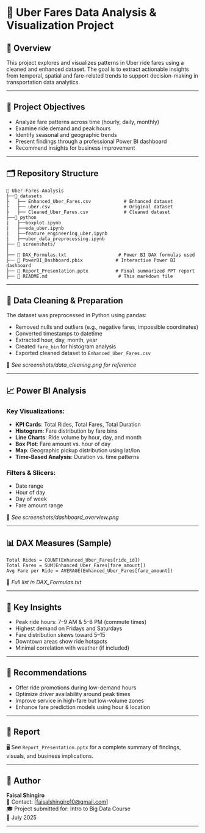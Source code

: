 # 🚕 Uber Fares Data Analysis & Visualization Project

## 📌 Overview

This project explores and visualizes patterns in Uber ride fares using a cleaned and enhanced dataset. The goal is to extract actionable insights from temporal, spatial and fare-related trends to support decision-making in transportation data analytics.

---

## 🎯 Project Objectives

- Analyze fare patterns across time (hourly, daily, monthly)
- Examine ride demand and peak hours
- Identify seasonal and geographic trends
- Present findings through a professional Power BI dashboard
- Recommend insights for business improvement

---

## 🗂️ Repository Structure

```
📁 Uber-Fares-Analysis
├──📁 datasets
├   ├── Enhanced_Uber_Fares.csv            # Enhanced dataset
├   ├── uber.csv                           # Original dataset
├   ├── Cleaned_Uber_Fares.csv             # Cleaned dataset
├──📁 python
|   ├──boxplot.ipynb
|   ├──eda_uber.ipynb
|   ├──feature_engineering_uber.ipynb
|   ├──uber_data_preprocessing.ipynb
├── 📸 screenshots/
│   
├── 📁 DAX_Formulas.txt                   # Power BI DAX formulas used
├── 📁 PowerBI_Dashboard.pbix            # Interactive Power BI dashboard
├── 📄 Report_Presentation.pptx          # Final summarized PPT report
├── 📘 README.md                          # This markdown file
```

---

## 🧹 Data Cleaning & Preparation

The dataset was preprocessed in Python using pandas:

- Removed nulls and outliers (e.g., negative fares, impossible coordinates)
- Converted timestamps to datetime
- Extracted hour, day, month, year
- Created `fare_bin` for histogram analysis
- Exported cleaned dataset to `Enhanced_Uber_Fares.csv`

📸 _See screenshots/data_cleaning.png for reference_

---

## 📈 Power BI Analysis

### Key Visualizations:

- **KPI Cards**: Total Rides, Total Fares, Total Duration
- **Histogram**: Fare distribution by fare bins
- **Line Charts**: Ride volume by hour, day, and month
- **Box Plot**: Fare amount vs. hour of day
- **Map**: Geographic pickup distribution using lat/lon
- **Time-Based Analysis**: Duration vs. time patterns

### Filters & Slicers:
- Date range
- Hour of day
- Day of week
- Fare amount range

📸 _See screenshots/dashboard_overview.png_

---

## 📊 DAX Measures (Sample)

```dax
Total Rides = COUNT(Enhanced_Uber_Fares[ride_id])
Total Fares = SUM(Enhanced_Uber_Fares[fare_amount])
Avg Fare per Ride = AVERAGE(Enhanced_Uber_Fares[fare_amount])
```

📁 _Full list in DAX_Formulas.txt_

---

## 🧠 Key Insights

- Peak ride hours: 7–9 AM & 5–8 PM (commute times)
- Highest demand on Fridays and Saturdays
- Fare distribution skews toward $5–$15
- Downtown areas show ride hotspots
- Minimal correlation with weather (if included)

---

## 📝 Recommendations

- Offer ride promotions during low-demand hours
- Optimize driver availability around peak times
- Improve service in high-fare but low-volume zones
- Enhance fare prediction models using hour & location

---

## 📝 Report

🖥️ See `Report_Presentation.pptx` for a complete summary of findings, visuals, and business implications.

---

## 🔗 Author

**Faisal Shingiro**  
📧 Contact: [faisalshingiro10@gmail.com]  
🎓 Project submitted for: Intro to Big Data Course  
📅 July 2025

---
